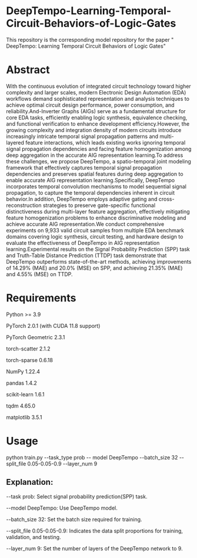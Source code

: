 # DeepTempo-Learning-Temporal-Circuit-Behaviors-of-Logic-Gates
This repository is the corresponding model repository for the paper " DeepTempo: Learning Temporal Circuit Behaviors of Logic Gates"

# Abstract
With the continuous evolution of integrated circuit technology toward higher complexity and larger scales, modern Electronic Design Automation (EDA) workflows demand sophisticated representation and analysis techniques to achieve optimal circuit design performance, power consumption, and reliability.And-Inverter Graphs (AIGs) serve as a fundamental structure for core EDA tasks, efficiently enabling logic synthesis, equivalence checking, and functional verification to enhance development efficiency.However, the growing complexity and integration density of modern circuits introduce increasingly intricate temporal signal propagation patterns and multi-layered feature interactions, which leads existing works ignoring temporal signal propagation dependencies and facing feature homogenization among deep aggregation in the accurate AIG representation learning.To address these challenges, we propose DeepTempo, a spatio-temporal joint modeling framework that effectively captures temporal signal propagation dependencies and preserves spatial features during deep aggregation to enable accurate AIG representation learning.Specifically, DeepTempo incorporates temporal convolution mechanisms to model sequential signal propagation, to capture the temporal dependencies inherent in circuit behavior.In addition, DeepTempo employs adaptive gating and cross-reconstruction strategies to preserve gate-specific functional distinctiveness during multi-layer feature aggregation, effectively mitigating feature homogenization problems to enhance discriminative modeling and achieve accurate AIG representation.We conduct comprehensive experiments on 9,933 valid circuit samples from multiple EDA benchmark domains covering logic synthesis, circuit testing, and hardware design to evaluate the effectiveness of DeepTempo in AIG representation learning.Experimental results on the Signal Probability Prediction (SPP) task and Truth-Table Distance Prediction (TTDP) task demonstrate that DeepTempo outperforms state-of-the-art methods, achieving improvements of 14.29\% (MAE) and 20.0\% (MSE) on SPP, and achieving 21.35\% (MAE) and 4.55\% (MSE) on TTDP.

# Requirements
Python >= 3.9

PyTorch 2.0.1 (with CUDA 11.8 support)

PyTorch Geometric 2.3.1

torch-scatter 2.1.2

torch-sparse 0.6.18

NumPy 1.22.4

pandas 1.4.2

scikit-learn 1.6.1

tqdm 4.65.0

matplotlib 3.5.1 

# Usage
python train.py --task_type prob -- model DeepTempo --batch_size 32 --split_file 0.05-0.05-0.9 --layer_num 9
## Explanation:
--task prob: Select signal probability prediction(SPP) task.

--model DeepTempo: Use DeepTempo model.

--batch_size 32: Set the batch size required for training.

--split_file 0.05-0.05-0.9: Indicates the data split proportions for training, validation, and testing.

--layer_num 9: Set the number of layers of the DeepTempo network to 9.
